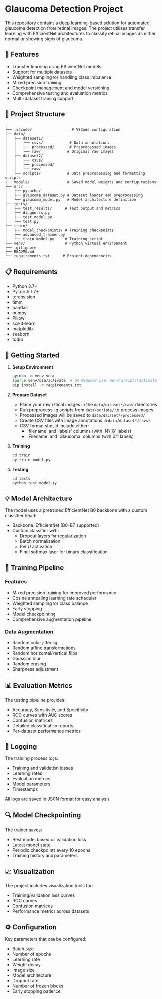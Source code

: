 # Glaucoma Detection Project

This repository contains a deep learning-based solution for automated glaucoma detection from retinal images. The project utilizes transfer learning with EfficientNet architectures to classify retinal images as either normal or showing signs of glaucoma.

## 🎯 Features

- Transfer learning using EfficientNet models
- Support for multiple datasets
- Weighted sampling for handling class imbalance
- Mixed precision training
- Checkpoint management and model versioning
- Comprehensive testing and evaluation metrics
- Multi-dataset training support

## 🔧 Project Structure

```
.
├── .vscode/                  # VSCode configuration
├── data/
│   ├── dataset1/
│   │   ├── csvs/            # Data annotations
│   │   ├── processed/       # Preprocessed images
│   │   └── raw/            # Original raw images
│   ├── dataset2/
│   │   ├── csvs/
│   │   ├── processed/
│   │   └── raw/
│   └── scripts/            # Data preprocessing and formatting scripts
├── models/                 # Saved model weights and configurations
├── src/
│   ├── pycache/
│   ├── glaucoma_dataset.py # Dataset loader and preprocessing
│   └── glaucoma_model.py   # Model architecture definition
├── tests/
│   ├── test_results/      # Test output and metrics
│   ├── diagnosis.py
│   ├── test_model.py
│   └── test.py
├── train/
│   ├── model_checkpoints/ # Training checkpoints
│   ├── advanced_trainer.py
│   └── train_model.py     # Training script
├── venv/                  # Python virtual environment
├── .gitignore
├── README.md
└── requirements.txt      # Project dependencies
```

## 📋 Requirements

- Python 3.7+
- PyTorch 1.7+
- torchvision
- timm
- pandas
- numpy
- Pillow
- scikit-learn
- matplotlib
- seaborn
- tqdm

## 🚀 Getting Started

1. **Setup Environment**
   ```bash
   python -m venv venv
   source venv/bin/activate  # On Windows use: venv\Scripts\activate
   pip install -r requirements.txt
   ```

2. **Prepare Dataset**
   - Place your raw retinal images in the `data/dataset*/raw/` directories
   - Run preprocessing scripts from `data/scripts/` to process images
   - Processed images will be saved to `data/dataset*/processed/`
   - Create CSV files with image annotations in `data/dataset*/csvs/`
   - CSV format should include either:
     - 'filename' and 'labels' columns (with 'N'/'G' labels)
     - 'Filename' and 'Glaucoma' columns (with 0/1 labels)

3. **Training**
   ```bash
   cd train
   py train_model.py
   ```

4. **Testing**
   ```bash
   cd tests
   python test_model.py
   ```

## 💡 Model Architecture

The model uses a pretrained EfficientNet B0 backbone with a custom classifier head:
- Backbone: EfficientNet (B0-B7 supported)
- Custom classifier with:
  - Dropout layers for regularization
  - Batch normalization
  - ReLU activation
  - Final softmax layer for binary classification

## 🔄 Training Pipeline

### Features
- Mixed precision training for improved performance
- Cosine annealing learning rate scheduler
- Weighted sampling for class balance
- Early stopping
- Model checkpointing
- Comprehensive augmentation pipeline

### Data Augmentation
- Random color jittering
- Random affine transformations
- Random horizontal/vertical flips
- Gaussian blur
- Random erasing
- Sharpness adjustment

## 📊 Evaluation Metrics

The testing pipeline provides:
- Accuracy, Sensitivity, and Specificity
- ROC curves with AUC scores
- Confusion matrices
- Detailed classification reports
- Per-dataset performance metrics

## 📝 Logging

The training process logs:
- Training and validation losses
- Learning rates
- Evaluation metrics
- Model parameters
- Timestamps

All logs are saved in JSON format for easy analysis.

## 🔍 Model Checkpointing

The trainer saves:
- Best model based on validation loss
- Latest model state
- Periodic checkpoints every 10 epochs
- Training history and parameters

## 📈 Visualization

The project includes visualization tools for:
- Training/validation loss curves
- ROC curves
- Confusion matrices
- Performance metrics across datasets

## ⚙️ Configuration

Key parameters that can be configured:
- Batch size
- Number of epochs
- Learning rate
- Weight decay
- Image size
- Model architecture
- Dropout rate
- Number of frozen blocks
- Early stopping patience
